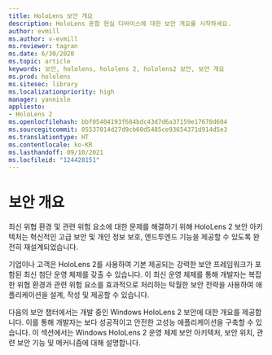 ```yaml
---
title: HoloLens 보안 개요
description: HoloLens 혼합 현실 디바이스에 대한 보안 개요를 시작하세요.
author: evmill
ms.author: v-evmill
ms.reviewer: tagran
ms.date: 6/30/2020
ms.topic: article
keywords: 보안, hololens, hololens 2, hololens2 보안, 보안 개요
ms.prod: hololens
ms.sitesec: library
ms.localizationpriority: high
manager: yannisle
appliesto:
- HoloLens 2
ms.openlocfilehash: bbf05404193f684bdc43d7d6a37159e17678d604
ms.sourcegitcommit: 05537014d27d9cb60d5485ce93654371d914d5e3
ms.translationtype: HT
ms.contentlocale: ko-KR
ms.lasthandoff: 09/10/2021
ms.locfileid: "124428151"
---
```

# <a name="security-overview"></a>보안 개요

최신 위협 환경 및 관련 위험 요소에 대한 문제를 해결하기 위해 HoloLens 2 보안 아키텍처는 혁신적인 고급 보안 및 개인 정보 보호, 엔드투엔드 기능을 제공할 수 있도록 완전히 재설계되었습니다.

기업이나 고객은 HoloLens 2를 사용하여 기본 제공되는 강력한 보안 프레임워크가 포함된 최신 첨단 운영 체제를 갖출 수 있습니다. 이 최신 운영 체제를 통해 개발자는 복잡한 위협 환경과 관련 위험 요소를 효과적으로 처리하는 탁월한 보안 전략을 사용하여 애플리케이션을 설계, 작성 및 제공할 수 있습니다. 

다음의 보안 챕터에서는 개발 중인 Windows HoloLens 2 보안에 대한 개요를 제공합니다. 이를 통해 개발자는 보다 성공적이고 안전한 고성능 애플리케이션을 구축할 수 있습니다. 이 섹션에서는 Windows HoloLens 2 운영 체제 보안 아키텍처, 보안 위치, 관련 보안 기능 및 메커니즘에 대해 설명합니다.
